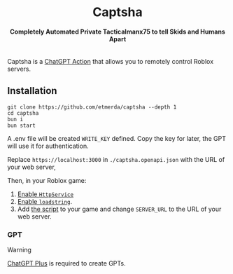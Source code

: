 <h1 align="center">
  Captsha
</h1>
<div align="center"><strong align="center">Completely Automated Private Tacticalmanx75 to tell Skids and Humans Apart</strong></div>
<div align="center" aria-hidden>　</div>

Captsha is a [ChatGPT Action](https://platform.openai.com/docs/actions/introduction) that allows you to remotely control Roblox servers.

## Installation

```
git clone https://github.com/etmerda/captsha --depth 1
cd captsha
bun i
bun start
```

A .env file will be created `WRITE_KEY` defined. Copy the key for later, the GPT will use it for authentication.

Replace `https://localhost:3000` in `./captsha.openapi.json` with the URL of your web server, 

Then, in your Roblox game:

1. [Enable `HttpService`](https://create.roblox.com/docs/reference/engine/classes/HttpService#HttpEnabled)
2. [Enable `loadstring`](https://create.roblox.com/docs/reference/engine/classes/ServerScriptService#LoadStringEnabled).
3. Add [the script](./captsha.server.lua) to your game and change `SERVER_URL` to the URL of your web server.


### GPT

> [!WARNING]
> 
> [ChatGPT Plus](https://openai.com/chatgpt/pricing) is required to create GPTs.
